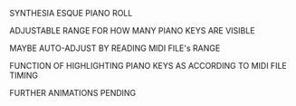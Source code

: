SYNTHESIA ESQUE PIANO ROLL

ADJUSTABLE RANGE FOR HOW MANY PIANO KEYS ARE VISIBLE

MAYBE AUTO-ADJUST BY READING MIDI FILE's RANGE

FUNCTION OF HIGHLIGHTING PIANO KEYS AS ACCORDING TO MIDI FILE TIMING

FURTHER ANIMATIONS PENDING
